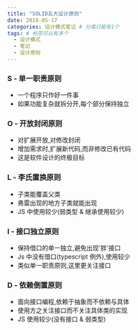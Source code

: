 ```yaml
---
title: "SOLID五大设计原则"
date: 2019-05-17
categories: 设计模式笔记 # 分类只能有1个
tags: # 标签可以有多个
  - 设计模式
  - 笔记
  - 设计原则
---
```


<!-- more -->

<!-- ## SOLID 五大设计原则 -->

### S - 单一职责原则

- 一个程序只作好一件事
- 如果功能复杂就拆分开,每个部分保持独立

### O - 开放封闭原则

- 对扩展开放,对修改封闭
- 增加需求时,扩展新代码,而非修改已有代码
- 这是软件设计的终极目标

### L - 李氏置换原则

- 子类能覆盖父类
- 弗雷出现的地方子类就能出现
- JS 中使用较少(弱类型 & 继承使用较少)

### I - 接口独立原则

- 保持借口的单一独立,避免出现'胖'接口
- Js 中没有借口(typescript 例外),使用较少
- 类似单一职责原则,这里更关注接口

### D - 依赖倒置原则

- 面向接口编程,依赖于抽象而不依赖与具体
- 使用方之关注接口而不关注具体类的实现
- JS 使用较少(没有接口 & 弱类型)
